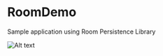 # RoomDemo
Sample application using Room Persistence Library

![Alt text](https://github.com/gonzalonm/RoomDemo/blob/master/home.png?raw=true "Optional Title")
